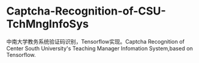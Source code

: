 # Captcha-Recognition-of-CSU-TchMngInfoSys
中南大学教务系统验证码识别，Tensorflow实现。Captcha Recognition of Center South University's Teaching Manager Infomation System,based on Tensorflow.
